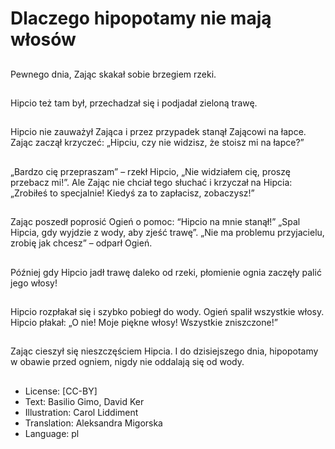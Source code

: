 # Dlaczego hipopotamy nie mają włosów

##
Pewnego dnia, Zając skakał sobie brzegiem rzeki.

##
Hipcio też tam był, przechadzał się i podjadał zieloną trawę.

##
Hipcio nie zauważył Zająca i przez przypadek stanął Zającowi na łapce. Zając zaczął krzyczeć: „Hipciu, czy nie widzisz, że stoisz mi na łapce?”

##
„Bardzo cię przepraszam” – rzekł Hipcio, „Nie widziałem cię, proszę przebacz mi!”. Ale Zając nie chciał tego słuchać i krzyczał na Hipcia: „Zrobiłeś to specjalnie! Kiedyś za to zapłacisz, zobaczysz!”

##
Zając poszedł poprosić Ogień o pomoc: “Hipcio na mnie stanął!” „Spal Hipcia, gdy wyjdzie z wody, aby zjeść trawę”. „Nie ma problemu przyjacielu, zrobię jak chcesz” – odparł Ogień.

##
Później gdy Hipcio jadł trawę daleko od rzeki, płomienie ognia zaczęły palić jego włosy!

##
Hipcio rozpłakał się i szybko pobiegł do wody. Ogień spalił wszystkie włosy. Hipcio płakał: „O nie! Moje piękne włosy! Wszystkie zniszczone!”

##
Zając cieszył się nieszczęściem Hipcia. I do dzisiejszego dnia, hipopotamy w obawie przed ogniem, nigdy nie oddalają się od wody.

##
* License: [CC-BY]
* Text: Basilio Gimo, David Ker
* Illustration: Carol Liddiment
* Translation: Aleksandra Migorska
* Language: pl
